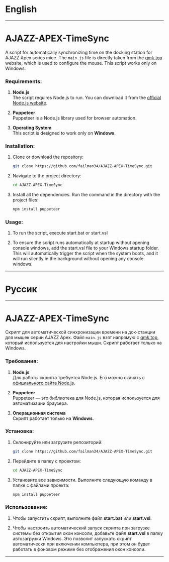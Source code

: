 # English

---

# **AJAZZ-APEX-TimeSync**

A script for automatically synchronizing time on the docking station for AJAZZ Apex series mice. The `main.js` file is directly taken from the [qmk.top](https://qmk.top/) website, which is used to configure the mouse. This script works only on Windows.

### **Requirements:**

1. **Node.js**  
   The script requires Node.js to run. You can download it from the [official Node.js website](https://nodejs.org/).

2. **Puppeteer**  
   Puppeteer is a Node.js library used for browser automation.

3. **Operating System**  
   This script is designed to work only on **Windows**.

### **Installation:**

1. Clone or download the repository:

   ```bash
   git clone https://github.com/failman34/AJAZZ-APEX-TimeSync.git
   ```

2. Navigate to the project directory:

   ```bash
   cd AJAZZ-APEX-TimeSync
   ```

3. Install all the dependencies. Run the command in the directory with the project files:

   ```bash
   npm install puppeteer
   ```


### **Usage:**

1. To run the script, execute start.bat or start.vsl




2. To ensure the script runs automatically at startup without opening console windows, add the start.vsl file to your Windows startup folder. This will automatically trigger the     script when the system boots, and it will run silently in the background without opening any console windows.

---

# Руссик

---

# **AJAZZ-APEX-TimeSync**

Скрипт для автоматической синхронизации времени на док-станции для мышек серии AJAZZ Apex. Файл `main.js` взят напрямую с [qmk.top](https://qmk.top/), который используется для настройки мыши. Скрипт работает только на Windows.

### **Требования:**

1. **Node.js**  
   Для работы скрипта требуется Node.js. Его можно скачать с [официального сайта Node.js](https://nodejs.org/).

2. **Puppeteer**  
   Puppeteer — это библиотека для Node.js, которая используется для автоматизации браузера.

3. **Операционная система**  
   Скрипт работает только на **Windows**.

### **Установка:**

1. Склонируйте или загрузите репозиторий:

   ```bash
   git clone https://github.com/failman34/AJAZZ-APEX-TimeSync.git
   ```

2. Перейдите в папку с проектом:

   ```bash
   cd AJAZZ-APEX-TimeSync
   ```

3. Установите все зависимости. Выполните следующую команду в папке с файлами проекта:

   ```bash
   npm install puppeteer
   ```

### **Использование:**

1. Чтобы запустить скрипт, выполните файл **start.bat** или **start.vsl**.  

2. Чтобы настроить автоматический запуск скрипта при загрузке системы без открытия окон консоли, добавьте файл **start.vsl** в папку автозагрузки Windows. Это позволит запускать скрипт автоматически при включении компьютера, при этом он будет работать в фоновом режиме без отображения окон консоли.

--- 
